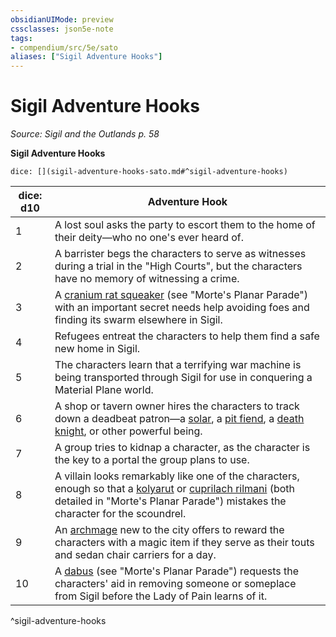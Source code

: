 ```yaml
---
obsidianUIMode: preview
cssclasses: json5e-note
tags:
- compendium/src/5e/sato
aliases: ["Sigil Adventure Hooks"]
---
```

# Sigil Adventure Hooks
*Source: Sigil and the Outlands p. 58* 

**Sigil Adventure Hooks**

`dice: [](sigil-adventure-hooks-sato.md#^sigil-adventure-hooks)`

| dice: d10 | Adventure Hook |
|-----------|----------------|
| 1 | A lost soul asks the party to escort them to the home of their deity—who no one's ever heard of. |
| 2 | A barrister begs the characters to serve as witnesses during a trial in the "High Courts", but the characters have no memory of witnessing a crime. |
| 3 | A [cranium rat squeaker](2-Mechanics/CLI/bestiary/aberration/cranium-rat-squeaker-mpp.md) (see "Morte's Planar Parade") with an important secret needs help avoiding foes and finding its swarm elsewhere in Sigil. |
| 4 | Refugees entreat the characters to help them find a safe new home in Sigil. |
| 5 | The characters learn that a terrifying war machine is being transported through Sigil for use in conquering a Material Plane world. |
| 6 | A shop or tavern owner hires the characters to track down a deadbeat patron—a [solar](2-Mechanics/CLI/bestiary/celestial/solar.md), a [pit fiend](2-Mechanics/CLI/bestiary/fiend/pit-fiend.md), a [death knight](2-Mechanics/CLI/bestiary/undead/death-knight.md), or other powerful being. |
| 7 | A group tries to kidnap a character, as the character is the key to a portal the group plans to use. |
| 8 | A villain looks remarkably like one of the characters, enough so that a [kolyarut](2-Mechanics/CLI/bestiary/construct/kolyarut-mpp.md) or [cuprilach rilmani](2-Mechanics/CLI/bestiary/celestial/cuprilach-rilmani-mpp.md) (both detailed in "Morte's Planar Parade") mistakes the character for the scoundrel. |
| 9 | An [archmage](2-Mechanics/CLI/bestiary/humanoid/archmage.md) new to the city offers to reward the characters with a magic item if they serve as their touts and sedan chair carriers for a day. |
| 10 | A [dabus](2-Mechanics/CLI/bestiary/celestial/dabus-mpp.md) (see "Morte's Planar Parade") requests the characters' aid in removing someone or someplace from Sigil before the Lady of Pain learns of it. |
^sigil-adventure-hooks